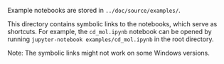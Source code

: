 Example notebooks are stored in `../doc/source/examples/`. 

This directory contains symbolic links to the notebooks, which serve as shortcuts. For example, 
the `cd_mol.ipynb` notebook can be opened by running `jupyter-notebook examples/cd_mol.ipynb` in 
the root directory.

Note: The symbolic links might not work on some Windows versions. 
